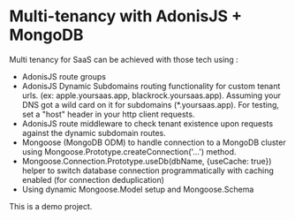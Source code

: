 # Multi-tenancy with AdonisJS + MongoDB

Multi tenancy for SaaS can be achieved with those tech using :

- AdonisJS route groups
- AdonisJS Dynamic Subdomains routing functionality for custom tenant urls. (ex: apple.yoursaas.app, blackrock.yoursaas.app). Assuming your DNS got a wild card on it for subdomains (\*.yoursaas.app). For testing, set a "host" header in your http client requests.
- AdonisJS route middleware to check tenant existence upon requests against the dynamic subdomain routes.
- Mongoose (MongoDB ODM) to handle connection to a MongoDB cluster using
  Mongoose.Prototype.createConnection('...') method.
- Mongoose.Connection.Prototype.useDb(dbName, {useCache: true}) helper to switch database connection programmatically with caching enabled (for connection deduplication)
- Using dynamic Mongoose.Model setup and Mongoose.Schema

This is a demo project.
